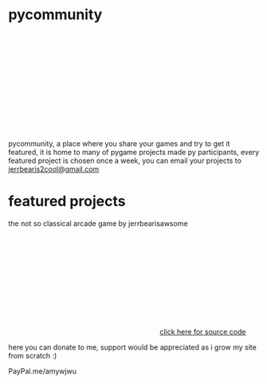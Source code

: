 # pycommunity
<embed src="pycommunity.jpg" width="300px" height="200px" /> <p>pycommunity, a place where you share your games and try to get it featured, it is home to many of pygame projects made py participants, every featured project is chosen once a week, you can email your projects to jerrbearis2cool@gmail.com</p>
<h1>featured projects</h1>
<p>the not so classical arcade game by jerrbearisawsome</p>
<embed src="my game-1.jpg" width="300px" height="200px" />
<a href="https://github.com/pycommunity30/pycommunity/blob/master/cool%20-%20Copy.py">click here for source code</a>
<p>here you can donate to me, support would be appreciated as i grow my site from scratch :)</p>
<p>PayPal.me/amywjwu</p>


